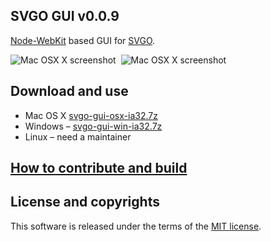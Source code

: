 ## SVGO GUI v0.0.9

[Node-WebKit](https://github.com/rogerwang/node-webkit) based GUI for [SVGO](https://github.com/svg/svgo).

![Mac OSX X screenshot](https://raw.github.com/svg/svgo-gui/master/screenshots/1.png)&nbsp;&nbsp;![Mac OSX X screenshot](https://raw.github.com/svg/svgo-gui/master/screenshots/2.png)

## Download and use

* Mac OS X [svgo-gui-osx-ia32.7z](http://goo.gl/0Qu9B)
* Windows – [svgo-gui-win-ia32.7z](http://goo.gl/zuPkL)
* Linux – need a maintainer

## [How to contribute and build](https://github.com/svg/svgo-gui/blob/master/docs/how-to-contribute-and-build/en.md)

## License and copyrights

This software is released under the terms of the [MIT license](https://github.com/svg/svgo-gui/blob/master/LICENSE).
